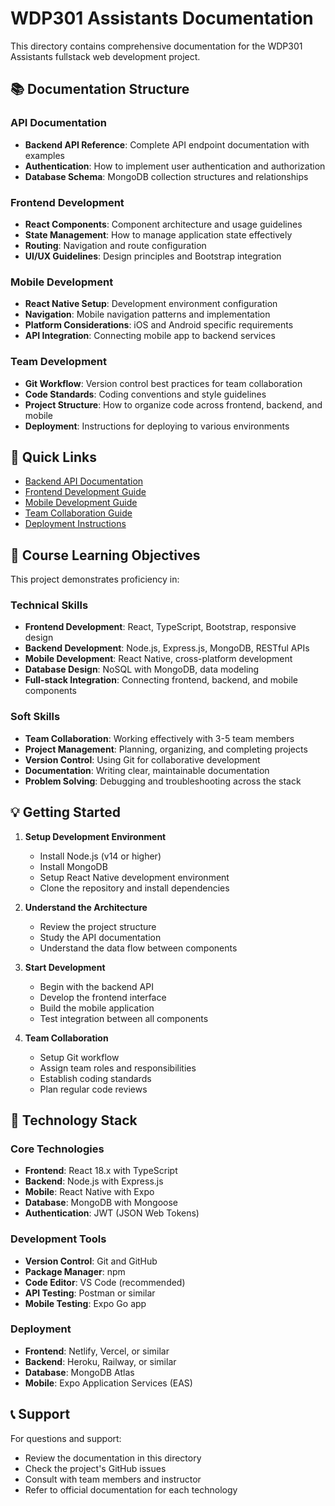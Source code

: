 # WDP301 Assistants Documentation

This directory contains comprehensive documentation for the WDP301 Assistants fullstack web development project.

## 📚 Documentation Structure

### API Documentation
- **Backend API Reference**: Complete API endpoint documentation with examples
- **Authentication**: How to implement user authentication and authorization
- **Database Schema**: MongoDB collection structures and relationships

### Frontend Development
- **React Components**: Component architecture and usage guidelines
- **State Management**: How to manage application state effectively
- **Routing**: Navigation and route configuration
- **UI/UX Guidelines**: Design principles and Bootstrap integration

### Mobile Development
- **React Native Setup**: Development environment configuration
- **Navigation**: Mobile navigation patterns and implementation
- **Platform Considerations**: iOS and Android specific requirements
- **API Integration**: Connecting mobile app to backend services

### Team Development
- **Git Workflow**: Version control best practices for team collaboration
- **Code Standards**: Coding conventions and style guidelines
- **Project Structure**: How to organize code across frontend, backend, and mobile
- **Deployment**: Instructions for deploying to various environments

## 🚀 Quick Links

- [Backend API Documentation](./api/README.md)
- [Frontend Development Guide](./frontend/README.md)
- [Mobile Development Guide](./mobile/README.md)
- [Team Collaboration Guide](./team/README.md)
- [Deployment Instructions](./deployment/README.md)

## 📖 Course Learning Objectives

This project demonstrates proficiency in:

### Technical Skills
- **Frontend Development**: React, TypeScript, Bootstrap, responsive design
- **Backend Development**: Node.js, Express.js, MongoDB, RESTful APIs
- **Mobile Development**: React Native, cross-platform development
- **Database Design**: NoSQL with MongoDB, data modeling
- **Full-stack Integration**: Connecting frontend, backend, and mobile components

### Soft Skills
- **Team Collaboration**: Working effectively with 3-5 team members
- **Project Management**: Planning, organizing, and completing projects
- **Version Control**: Using Git for collaborative development
- **Documentation**: Writing clear, maintainable documentation
- **Problem Solving**: Debugging and troubleshooting across the stack

## 💡 Getting Started

1. **Setup Development Environment**
   - Install Node.js (v14 or higher)
   - Install MongoDB
   - Setup React Native development environment
   - Clone the repository and install dependencies

2. **Understand the Architecture**
   - Review the project structure
   - Study the API documentation
   - Understand the data flow between components

3. **Start Development**
   - Begin with the backend API
   - Develop the frontend interface
   - Build the mobile application
   - Test integration between all components

4. **Team Collaboration**
   - Setup Git workflow
   - Assign team roles and responsibilities
   - Establish coding standards
   - Plan regular code reviews

## 🔧 Technology Stack

### Core Technologies
- **Frontend**: React 18.x with TypeScript
- **Backend**: Node.js with Express.js
- **Mobile**: React Native with Expo
- **Database**: MongoDB with Mongoose
- **Authentication**: JWT (JSON Web Tokens)

### Development Tools
- **Version Control**: Git and GitHub
- **Package Manager**: npm
- **Code Editor**: VS Code (recommended)
- **API Testing**: Postman or similar
- **Mobile Testing**: Expo Go app

### Deployment
- **Frontend**: Netlify, Vercel, or similar
- **Backend**: Heroku, Railway, or similar
- **Database**: MongoDB Atlas
- **Mobile**: Expo Application Services (EAS)

## 📞 Support

For questions and support:
- Review the documentation in this directory
- Check the project's GitHub issues
- Consult with team members and instructor
- Refer to official documentation for each technology